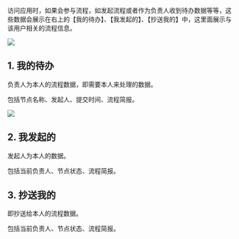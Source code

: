 访问应用时，如果会参与流程，如发起流程或者作为负责人收到待办数据等等，这些数据会展示在右上的【我的待办】、【我发起的】、【抄送我的】中，这里面展示与该用户相关的流程信息。

![](../img/7-2-2i1.png)

## 1. 我的待办

负责人为本人的流程数据，即需要本人来处理的数据。

包括节点名称、发起人、提交时间、流程简报。

![](../img/7-2-2i1.png)

## 2. 我发起的

发起人为本人的数据。

包括当前负责人、节点状态、流程简报。

## 3. 抄送我的

即抄送给本人的流程数据。

包括当前负责人、节点状态、流程简报。




